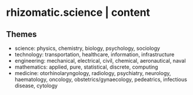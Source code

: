 # rhizomatic.science | content

## Themes

- science: physics, chemistry, biology, psychology, sociology
- technology: transportation, healthcare, information, infrastructure 
- engineering: mechanical, electrical, civil, chemical, aeronautical, naval
- mathematics: applied, pure, statistical, discrete, computing
- medicine: otorhinolaryngology, radiology, psychiatry, neurology, haematology, oncology, obstetrics/gynaecology, pedeatrics, infectious disease, cytology
